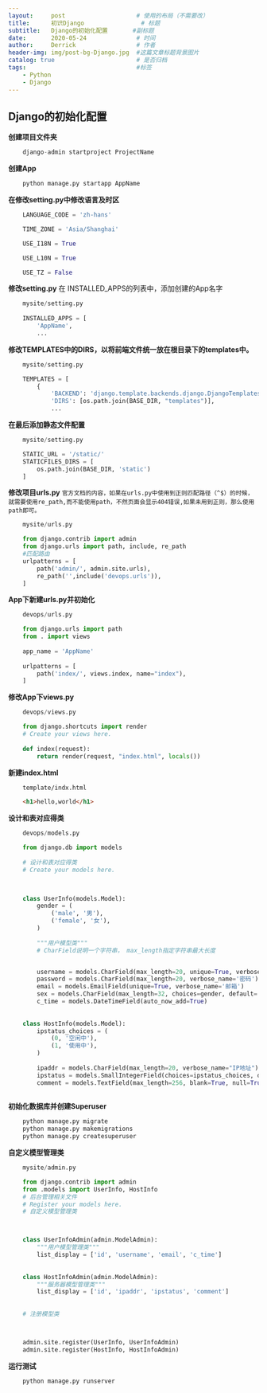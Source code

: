```yaml
---
layout:     post   				    # 使用的布局（不需要改）
title:      初识Django 				# 标题 
subtitle:   Django的初始化配置       #副标题
date:       2020-05-24 				# 时间
author:     Derrick 				# 作者
header-img: img/post-bg-Django.jpg 	#这篇文章标题背景图片
catalog: true 						# 是否归档
tags:								#标签
    - Python
    - Django
---
```


## Django的初始化配置


**创建项目文件夹**

```python
    django-admin startproject ProjectName
```

**创建App**

```python
    python manage.py startapp AppName
```

**在修改setting.py中修改语言及时区**
```python
    LANGUAGE_CODE = 'zh-hans'

    TIME_ZONE = 'Asia/Shanghai'

    USE_I18N = True

    USE_L10N = True

    USE_TZ = False

```


**修改setting.py**
在 INSTALLED_APPS的列表中，添加创建的App名字
```python
    mysite/setting.py
    
    INSTALLED_APPS = [
        'AppName',
        ...
```

**修改TEMPLATES中的DIRS，以将前端文件统一放在根目录下的templates中。**
```python
    mysite/setting.py

    TEMPLATES = [
        {
            'BACKEND': 'django.template.backends.django.DjangoTemplates',
            'DIRS': [os.path.join(BASE_DIR, "templates")],
            ...

```

**在最后添加静态文件配置**
```python
    mysite/setting.py

    STATIC_URL = '/static/'
    STATICFILES_DIRS = [
        os.path.join(BASE_DIR, 'static')
    ]
```

**修改项目urls.py**
`官方文档的内容，如果在urls.py中使用到正则匹配路径（^$）的时候，就需要使用re_path,而不能使用path，不然页面会显示404错误,如果未用到正则，那么使用path即可。`
```python
    mysite/urls.py

    from django.contrib import admin
    from django.urls import path, include, re_path
    #匹配路由
    urlpatterns = [
        path('admin/', admin.site.urls),
        re_path('',include('devops.urls')),
    ]

```

**App下新建urls.py并初始化**
```python
    devops/urls.py

    from django.urls import path 
    from . import views
    
    app_name = 'AppName'
    
    urlpatterns = [
        path('index/', views.index, name="index"),
    ]
```

**修改App下views.py**
```python
    devops/views.py

    from django.shortcuts import render
    # Create your views here.
    
    def index(request):
        return render(request, "index.html", locals())

```

**新建index.html**
```html
    template/indx.html

    <h1>hello,world</h1>

```


**设计和表对应得类**
```python
    devops/models.py

    from django.db import models
    
    # 设计和表对应得类
    # Create your models here.
    


    class UserInfo(models.Model):
        gender = (
            ('male', '男'),
            ('female', '女'),
        )
        
        """用户模型类"""
        # CharField说明一个字符串， max_length指定字符串最大长度


        username = models.CharField(max_length=20, unique=True, verbose_name='用户名')
        password = models.CharField(max_length=20, verbose_name='密码')
        email = models.EmailField(unique=True, verbose_name='邮箱')
        sex = models.CharField(max_length=32, choices=gender, default='男', verbose_name='性别')
        c_time = models.DateTimeField(auto_now_add=True)
        
        
    class HostInfo(models.Model):
        ipstatus_choices = (
            (0, '空闲中'),
            (1, '使用中'),
        )
        
        ipaddr = models.CharField(max_length=20, verbose_name="IP地址")
        ipstatus = models.SmallIntegerField(choices=ipstatus_choices, default='空闲中', verbose_name="IP状态")
        comment = models.TextField(max_length=256, blank=True, null=True, verbose_name="备注")
        
```

**初始化数据库并创建Superuser**
```python
    python manage.py migrate
    python manage.py makemigrations
    python manage.py createsuperuser
```

**自定义模型管理类**
```python
    mysite/admin.py

    from django.contrib import admin
    from .models import UserInfo, HostInfo
    # 后台管理相关文件
    # Register your models here.
    # 自定义模型管理类



    class UserInfoAdmin(admin.ModelAdmin):
        """用户模型管理类"""
        list_display = ['id', 'username', 'email', 'c_time']
        
        
    class HostInfoAdmin(admin.ModelAdmin):
        """服务器模型管理类"""
        list_display = ['id', 'ipaddr', 'ipstatus', 'comment']
        
        
    # 注册模型类



    admin.site.register(UserInfo, UserInfoAdmin)
    admin.site.register(HostInfo, HostInfoAdmin)
```

**运行测试**
```python
    python manage.py runserver
```

